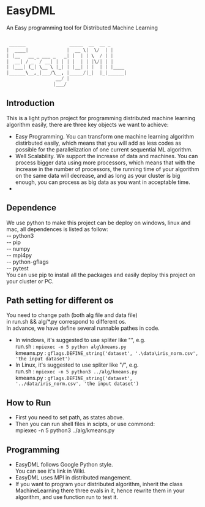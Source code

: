 # EasyDML
An Easy programming tool for Distributed Machine Learning

```python

 ______                _____  __  __ _
|  ____|              |  __ \|  \/  | |
| |__   __ _ ___ _   _| |  | | \  / | |
|  __| / _` / __| | | | |  | | |\/| | |
| |___| (_| \__ \ |_| | |__| | |  | | |____
|______\__,_|___/\__, |_____/|_|  |_|______|
                  __/ |
                 |___/

```
## Introduction
This is a light python project for programming distributed machine learning algorithm easily, there are three key objects we want to achieve:
* Easy Programming. You can transform one machine learning algorithm distirbuted easily, which means that you will add as less codes as possible for the parallelization of one current sequential ML algorithm.
* Well Scalability. We support the increase of data and machines. You can process bigger data using more processors, which means that with the increase in the number of processors, the running time of your algorithm on the same data will decrease, and as long as your cluster is big enough, you can process as big data as you want in acceptable time.
*

## Dependence
We use python to make this project can be deploy on windows, linux and mac, all dependences is listed as follow:  
-- python3  
-- pip  
-- numpy  
-- mpi4py  
-- python-gflags  
-- pytest  
You can use pip to install all the packages and easily deploy this project on your cluster or PC.

## Path setting for different os
You need to change path (both alg file and data file)  
in run.sh && alg/*.py correspond to different os.  
In advance, we have define several runnable pathes in code.
* In windows, it's suggested to use spliter like "\", e.g.  
run.sh :  `mpiexec -n 5 python alg\kmeans.py`  
kmeans.py : `gflags.DEFINE_string('dataset', '.\data\iris_norm.csv', 'the input dataset')`  
* In Linux, it's suggested to use spliter like "/", e.g.  
run.sh : `mpiexec -n 5 python3 ../alg/kmeans.py`  
kmeans.py : `gflags.DEFINE_string('dataset', '../data/iris_norm.csv', 'the input dataset')`  

## How to Run
* First you need to set path, as states above.
* Then you can run shell files in scipts, or use commond:  
  mpiexec -n 5 python3 ../alg/kmeans.py

## Programming
* EasyDML follows Google Python style.  
  You can see it's link in Wiki.
* EasyDML uses MPI in distributed mangement.
* If you want to program your distributed algorithm, inherit the class MachineLearning  there three evals in it, hence rewrite them in your algorithm, and use function run to test it.
